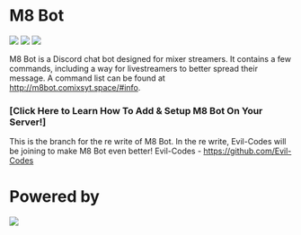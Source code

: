 # M8 Bot
[![](https://img.shields.io/badge/node-js-blue.svg)](https://nodejs.org/en/) [![](https://img.shields.io/badge/discord-js-blue.svg)](https://github.com/hydrabolt/discord.js) [![](https://discordapp.com/api/guilds/250354580926365697/widget.png?style=shield)](https://discord.gg/JBrAVYD)

M8 Bot is a Discord chat bot designed for mixer streamers. It contains a few commands, including a way for livestreamers to better spread their message. A command list can be found at http://m8bot.comixsyt.space/#info.


### [Click Here to Learn How To Add & Setup M8 Bot On Your Server!]

This is the branch for the re write of M8 Bot.
In the re write, Evil-Codes will be joining to make M8 Bot even better!
Evil-Codes - https://github.com/Evil-Codes

# Powered by
[![](https://camo.githubusercontent.com/40129aa4640399b5e65cc3c101361a6a0b5d6467/68747470733a2f2f646973636f72642e6a732e6f72672f7374617469632f6c6f676f2e737667)](https://discord.js.org)

   [ComixsYT]: <https://comixsyt.space>
   [Click Here to Add the bot to your server!]: <https://m8bot.js.org#info>
